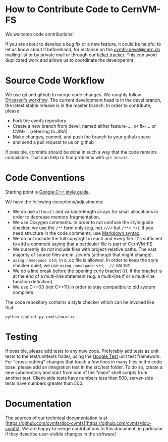# How to Contribute Code to CernVM-FS

We welcome code contributions!

If you are about to develop a bug fix or a new feature, it could be helpful to let us know about it beforehand, for instance on the cvmfs-devel@cern.ch mailing list or by private mail or through our [ticket tracker](https://sft.its.cern.ch/jira/browse/CVM).  This can avoid duplicated work and allows us to coordinate the developemnt.


# Source Code Workflow

We use git and github to merge code changes.  We roughly follow [Driessen's workflow](http://nvie.com/posts/a-successful-git-branching-model).  The current development head is in the devel branch, the latest stable release is in the master branch.  In order to contribute, please
  - Fork the cvmfs repository
  - Create a new branch from devel, named either feature-..., or fix-... or CVM-... (referring to JIRA)
  - Make changes, commit, and push the branch to your github space
  - and send a pull request to us on github

If possible, commits should be done in such a way that the code remains compilable.  That can help to find problems with `git bisect`.


# Code Conventions

Starting point is [Google C++ style guide](https://google.github.io/styleguide/cppguide.html).

We have the following exceptions/adjustments:

  - We do use `alloca()` and variable-length arrays for small allocations in order to decrease memory fragmentation.
  - We use Doxygen comments. In order to not confuse the style guide checker, we use the `/**` form only (e.g. not `///<` but `/**< */`).  If you need structure in the code comments, use [Markdown syntax](http://daringfireball.net/projects/markdown).
  - We do not include the full copyright in each and every file. It's sufficient to add a comment saying that a particular file is part of CernVM-FS.
  - We currently do not include files with project-relative paths.  The vast majority of source files are in ./cvmfs (although that might change).
  - `using namespace std;` in a .cc file is allowed. In order to keep the style checker quiet, we use `using namespace std;  // NOLINT`.
  - We do a line break before the opening curly bracket ({), if the bracket is at the end of a multi-line statement (e.g. a multi-line if or a multi-line function definition).
  - We use C++03 (not C++11) in order to stay compatible to old system compilers.

The code repository contains a style checker which can be invoked like that:

    python cpplint.py cvmfs/uuid.cc


# Testing

If possible, please add tests to any new code.  Preferably add tests as unit tests to the test/unittests folder, using the [Google Test](https://code.google.com/p/googletest/) unit test framework.  For "cross-cutting" changes that touch a few lines in many files in the code base, please add an integration test in the src/test folder.  To do so, create a new subdirectory and start from one of the "main" shell scripts from another test.  Client-side tests have numbers less than 500, server-side tests have numbers greater than 500.


# Documentation

The sources of our [technical documentation](https://cvmfs.readthedocs.io) is at [https://github.com/cvmfs/doc-cvmfs](https://github.com/cvmfs/doc-cvmfs).  We are happy to merge contributions to this document, in particular if they describe user-visible changes in the software!

